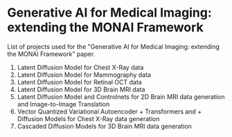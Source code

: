 # Generative AI for Medical Imaging: extending the MONAI Framework

List of projects used for the "Generative AI for Medical Imaging: extending the MONAI Framework" paper.

1) Latent Diffusion Model for Chest X-Ray data
2) Latent Diffusion Model for Mammography data
3) Latent Diffusion Model for Retinal OCT data
4) Latent Diffusion Model for 3D Brain MRI data
5) Latent Diffusion Model and Controlnets for 2D Brain MRI data generation and Image-to-Image Translation
6) Vector Quantized Variational Autoencoder + Transformers and + Diffusion Models for Chest X-Ray data generation
7) Cascaded Diffusion Models for 3D Brain MRI data generation